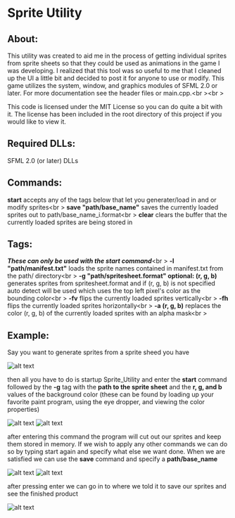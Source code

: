 Sprite Utility
==============
About:
------
This utility was created to aid me in the process of getting individual sprites from sprite sheets
so that they could be used as animations in the game I was developing. I realized that this tool
was so useful to me that I cleaned up the UI a little bit and decided to post it for anyone to use
or modify. This game utilizes the system, window, and graphics modules of SFML 2.0 or later. For more
documentation see the header files or main.cpp.<br \><br \>

This code is licensed under the MIT License so you can do quite a bit with it. The license
has been included in the root directory of this project if you would like to view it.

Required DLLs:
--------------
SFML 2.0 (or later) DLLs

Commands:
--------
**start** accepts any of the tags below that let you generater/load in and or modify sprites<br \>
**save "path/base_name"** saves the currently loaded sprites out to path/base_name_i.format<br \>
**clear** clears the buffer that the currently loaded sprites are being stored in

Tags:
------
***These can only be used with the start command***<br \>
**-l "path/manifest.txt"** loads the sprite names contained in manifest.txt from the path/ directory<br \>
**-g "path/spritesheet.format" optional: (r, g, b)** generates sprites from spritesheet.format and if (r, g, b)
is not specified auto detect will be used which uses the top left pixel's color as the bounding color<br \>
**-fv** flips the currently loaded sprites vertically<br \>
**-fh** flips the currently loaded sprites horizontally<br \>
**-a (r, g, b)** replaces the color (r, g, b) of the currently loaded sprites with an alpha mask<br \>

Example:
-------
Say you want to generate sprites from a sprite sheed you have

![alt text](https://raw.github.com/GGist/Sprite_Utility/master/example/Robot_Black.png "Sprite Sheet")

then all you have to do is startup Sprite_Utility and enter the **start** command followed by
the **-g** tag with the **path to the sprite sheet** and the **r, g, and b** values of the background
color (these can be found by loading up your favorite paint program, using the eye dropper, and
viewing the color properties)

![alt text](https://raw.github.com/GGist/Sprite_Utility/master/example/Step1.png "Step 1")
![alt text](https://raw.github.com/GGist/Sprite_Utility/master/example/Step1Dir.png "Step 1 Directory")

after entering this command the program will cut out our sprites and keep them stored in memory.
If we wish to apply any other commands we can do so by typing start again and specify what else we
want done. When we are satisfied we can use the **save** command and specify a **path/base_name**

![alt text](https://raw.github.com/GGist/Sprite_Utility/master/example/Step2.png "Step 2")
![alt text](https://raw.github.com/GGist/Sprite_Utility/master/example/Step2Dir.png "Step 2 Directory")

after pressing enter we can go in to where we told it to save our sprites and see the finished product

![alt text](https://raw.github.com/GGist/Sprite_Utility/master/example/Finished.png "Step 2 Directory")
